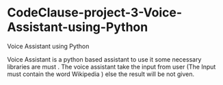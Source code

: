 # CodeClause-project-3-Voice-Assistant-using-Python
Voice Assistant using Python


Voice Assistant is a python based assistant to use it some necessary libraries are must . The voice assistant take the input from user (The Input must contain the word Wikipedia ) else the result will be not given.
